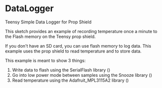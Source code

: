 # DataLogger
Teensy Simple Data Logger for Prop Shield

This sketch provides an example of recording temperature once a minute to the Flash memory on the Teensy prop shield.

If you don't have an SD card, you can use flash memory to log data. This example uses the prop shield to read temperature and to store data.

This example is meant to show 3 things:
1. Write data to flash using the SerialFlash library ()
2. Go into low power mode between samples using the Snooze library ()
3. Read temperature using the Adafruit_MPL3115A2 library ()
